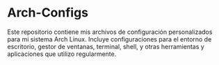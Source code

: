 # Arch-Configs
Este repositorio contiene mis archivos de configuración personalizados para mi sistema Arch Linux. Incluye configuraciones para el entorno de escritorio, gestor de ventanas, terminal, shell, y otras herramientas y aplicaciones que utilizo regularmente. 
